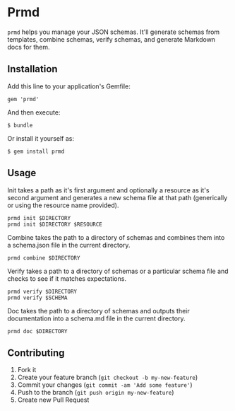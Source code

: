 # Prmd

`prmd` helps you manage your JSON schemas. It'll generate schemas from templates, combine schemas, verify schemas, and generate Markdown docs for them.

## Installation

Add this line to your application's Gemfile:

    gem 'prmd'

And then execute:

    $ bundle

Or install it yourself as:

    $ gem install prmd

## Usage

Init takes a path as it's first argument and optionally a resource as it's second argument and generates a new schema file at that path (generically or using the resource name provided).

```
prmd init $DIRECTORY
prmd init $DIRECTORY $RESOURCE
```

Combine takes the path to a directory of schemas and combines them into a schema.json file in the current directory.

```
prmd combine $DIRECTORY
```

Verify takes a path to a directory of schemas or a particular schema file and checks to see if it matches expectations.

```
prmd verify $DIRECTORY
prmd verify $SCHEMA
```

Doc takes the path to a directory of schemas and outputs their documentation into a schema.md file in the current directory.

```
prmd doc $DIRECTORY
```

## Contributing

1. Fork it
2. Create your feature branch (`git checkout -b my-new-feature`)
3. Commit your changes (`git commit -am 'Add some feature'`)
4. Push to the branch (`git push origin my-new-feature`)
5. Create new Pull Request
